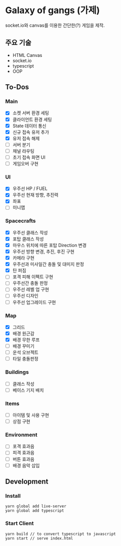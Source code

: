 # Galaxy of gangs (가제)

socket.io와 canvas를 이용한 간단한(?) 게임을 제작.

## 주요 기술

- HTML Canvas
- socket.io
- typescript
- OOP

## To-Dos

### Main
- [x] 소켓 서버 환경 세팅
- [x] 클라이언트 환경 세팅
- [x] State 데이터 통신
- [x] 신규 접속 유저 추가
- [x] 유저 접속 해제
- [ ] 서버 분기
- [ ] 채널 라우팅
- [ ] 초기 접속 화면 UI
- [ ] 게임오버 구현

### UI
- [x] 우주선 HP / FUEL
- [x] 우주선 현재 방향, 추진력
- [x] 좌표
- [ ] 미니맵

### Spacecrafts
- [x] 우주선 클래스 작성
- [x] 포탑 클래스 작성
- [x] 마우스 위치에 따른 포탑 Direction 변경
- [x] 우주선 방향 변경, 추진, 후진 구현
- [x] 카메라 구현
- [x] 우주선과 미사일간 충돌 및 대미지 판정
- [x] 탄 퍼짐
- [ ] 포격 피해 이펙트 구현
- [ ] 우주선간 충돌 판정
- [ ] 우주선 레벨 업 구현
- [ ] 우주선 디자인
- [ ] 우주선 업그레이드 구현

### Map
- [x] 그리드
- [x] 배경 원근감
- [x] 배경 무한 루프
- [ ] 배경 꾸미기
- [ ] 운석 오브젝트
- [ ] 타일 충돌판정

### Buildings
- [ ] 클래스 작성
- [ ] 베이스 기지 배치

### Items
- [ ] 아이템 및 사용 구현
- [ ] 상점 구현

### Environment
- [ ] 포격 효과음
- [ ] 피격 효과음
- [ ] 버튼 효과음
- [ ] 배경 음악 삽입

## Development

### Install

```
yarn global add live-server
yarn global add typescript
```

### Start Client

```
yarn build // to convert typescript to javascript
yarn start // serve index.html
```
